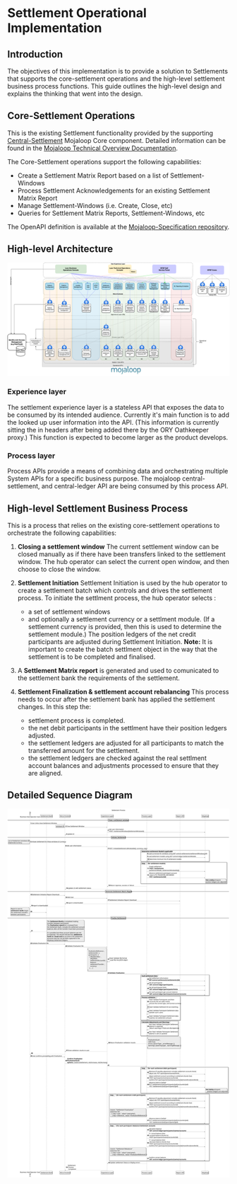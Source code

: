 # Settlement Operational Implementation

## Introduction

The objectives of this implementation is to provide a solution to Settlements that supports the core-settlement operations and the high-level settlement business process functions. This guide outlines the high-level design and explains the thinking that went into the design.

## Core-Settlement Operations

This is the existing Settlement functionality provided by the supporting [Central-Settlement](https://github.com/mojaloop/central-settlement) Mojaloop Core component. Detailed information can be found in the [Mojaloop Technical Overview Documentation](https://github.com/mojaloop/documentation/tree/master/legacy/mojaloop-technical-overview/central-settlements).

The Core-Settlement operations support the following capabilities:

- Create a Settlement Matrix Report based on a list of Settlement-Windows
- Process Settlement Acknowledgements for an existing Settlement Matrix Report
- Manage Settlement-Windows (i.e. Create, Close, etc)
- Queries for Settlement Matrix Reports, Settlement-Windows, etc

The OpenAPI definition is available at the [Mojaloop-Specification repository](https://github.com/mojaloop/mojaloop-specification/tree/master/settlement-api).

## High-level Architecture

![High-level Settlement Architecture](../.vuepress/public/BizOps-Framework-Settlements.png)

### Experience layer
The settlement experience layer is a stateless API that exposes the data to be consumed by its intended audience. Currently it's main function is to add the looked up user information into the API. (This information is currently sitting the in headers after being added there by the ORY Oathkeeper proxy.) This function is expected to become larger as the product develops.

### Process layer
Process APIs provide a means of combining data and orchestrating multiple System APIs for a specific business purpose. The mojaloop central-settlement, and central-ledger API are being consumed by this process API.

## High-level Settlement Business Process

This is a process that relies on the existing core-settlement operations to orchestrate the following capabilities:

1. **Closing a settlement window**
The current settlement window can be closed manually as if there have been transfers linked to the settlement window. The hub operator can select the current open window, and then choose to close the window.

1. **Settlement Initiation**
Settlement Initiation is used by the hub operator to create a settlement batch which controls and drives the settlement process. 
To initiate the settlment process, the hub operator selects : 
   - a set of settlement windows 
   - and optionally a settlement currency or a settlment module. (If a settlement currency is provided, then this is used to determine the 
   settlement module.)
The position ledgers of the net credit participants are adjusted during Settlement Initiation.
**Note:** It is important to create the batch settlment object in the way that the settlement is to be completed and finalised. 
1. A **Settlement Matrix report** is generated and used to comunicated to the settlement bank the requirements of the settlement.
1. **Settlement Finalization & settlement account rebalancing**
This process needs to occur after the settlement bank has applied the settlement changes. In this step the:
   - settlement process is completed. 
   - the net debit participants in the settlment have their position ledgers adjusted.
   - the settlement ledgers are adjusted for all participants to match the transferred amount for the settlement.
   - the settlement ledgers are checked against the real settlment account balances and adjustments processed to ensure that they are aligned.


## Detailed Sequence Diagram

![Settlement Detailed Process](../.vuepress/public/settlementProcessAPI.svg) 


